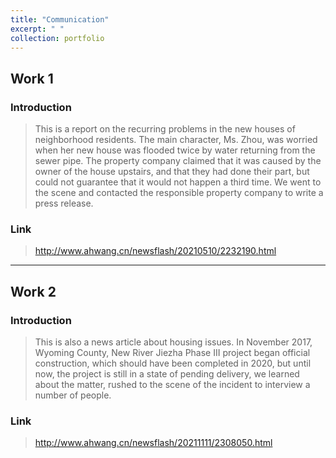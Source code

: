 ```yaml
---
title: "Communication"
excerpt: " "
collection: portfolio
---
```


## Work 1

### Introduction
> This is a report on the recurring problems in the new houses of neighborhood residents.
The main character, Ms. Zhou, was worried when her new house was flooded twice by water returning from the sewer pipe. The property company claimed that it was caused by the owner of the house upstairs, and that they had done their part, but could not guarantee that it would not happen a third time. We went to the scene and contacted the responsible property company to write a press release.

### Link
> http://www.ahwang.cn/newsflash/20210510/2232190.html

****

## Work 2

### Introduction
> This is also a news article about housing issues.
In November 2017, Wyoming County, New River Jiezha Phase III project began official construction, which should have been completed in 2020, but until now, the project is still in a state of pending delivery, we learned about the matter, rushed to the scene of the incident to interview a number of people.


### Link
> http://www.ahwang.cn/newsflash/20211111/2308050.html

